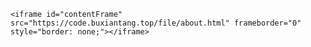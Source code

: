 `<iframe id="contentFrame" src="https://code.buxiantang.top/file/about.html" frameborder="0" style="border: none;"></iframe>`